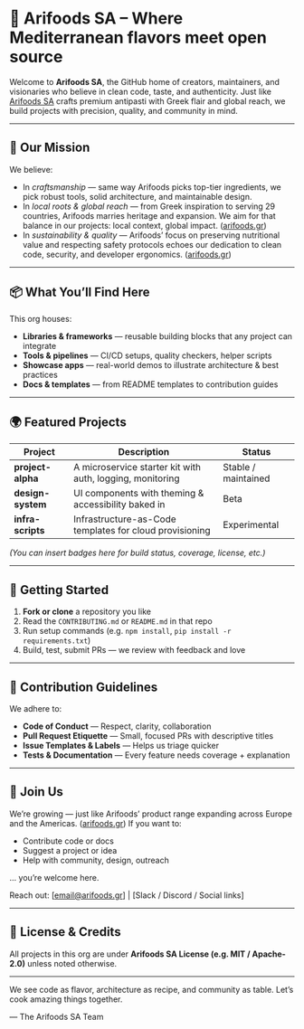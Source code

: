 # 🌿 Arifoods SA – Where Mediterranean flavors meet open source

Welcome to **Arifoods SA**, the GitHub home of creators, maintainers, and visionaries who believe in clean code, taste, and authenticity. Just like [Arifoods SA](https://arifoods.gr) crafts premium antipasti with Greek flair and global reach, we build projects with precision, quality, and community in mind.

---

## 🍇 Our Mission

We believe:

- In _craftsmanship_ — same way Arifoods picks top-tier ingredients, we pick robust tools, solid architecture, and maintainable design.  
- In _local roots & global reach_ — from Greek inspiration to serving 29 countries, Arifoods marries heritage and expansion. We aim for that balance in our projects: local context, global impact. ([arifoods.gr](https://arifoods.gr))  
- In _sustainability & quality_ — Arifoods’ focus on preserving nutritional value and respecting safety protocols echoes our dedication to clean code, security, and developer ergonomics. ([arifoods.gr](https://arifoods.gr))  

---

## 📦 What You’ll Find Here

This org houses:

- **Libraries & frameworks** — reusable building blocks that any project can integrate  
- **Tools & pipelines** — CI/CD setups, quality checkers, helper scripts  
- **Showcase apps** — real-world demos to illustrate architecture & best practices  
- **Docs & templates** — from README templates to contribution guides  

---

## 🌍 Featured Projects

| Project | Description | Status |
|--------|-------------|--------|
| **project-alpha** | A microservice starter kit with auth, logging, monitoring | Stable / maintained |
| **design-system** | UI components with theming & accessibility baked in | Beta |
| **infra-scripts** | Infrastructure-as-Code templates for cloud provisioning | Experimental |

*(You can insert badges here for build status, coverage, license, etc.)*

---

## 🚀 Getting Started

1. **Fork or clone** a repository you like  
2. Read the `CONTRIBUTING.md` or `README.md` in that repo  
3. Run setup commands (e.g. `npm install`, `pip install -r requirements.txt`)  
4. Build, test, submit PRs — we review with feedback and love  

---

## 🧩 Contribution Guidelines

We adhere to:

- **Code of Conduct** — Respect, clarity, collaboration  
- **Pull Request Etiquette** — Small, focused PRs with descriptive titles  
- **Issue Templates & Labels** — Helps us triage quicker  
- **Tests & Documentation** — Every feature needs coverage + explanation  

---

## 🤝 Join Us

We’re growing — just like Arifoods’ product range expanding across Europe and the Americas. ([arifoods.gr](https://arifoods.gr)) If you want to:

- Contribute code or docs  
- Suggest a project or idea  
- Help with community, design, outreach  

… you’re welcome here.

Reach out: [email@arifoods.gr] | [Slack / Discord / Social links]

---

## 📜 License & Credits

All projects in this org are under **Arifoods SA License (e.g. MIT / Apache-2.0)** unless noted otherwise.  
 

---

We see code as flavor, architecture as recipe, and community as table. Let’s cook amazing things together.  


— The Arifoods SA Team  

